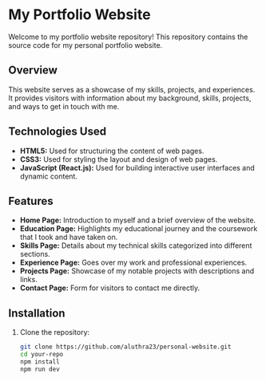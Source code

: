# My Portfolio Website

Welcome to my portfolio website repository! This repository contains the source code for my personal portfolio website.

## Overview

This website serves as a showcase of my skills, projects, and experiences. It provides visitors with information about my background, skills, projects, and ways to get in touch with me.

## Technologies Used

- **HTML5:** Used for structuring the content of web pages.
- **CSS3:** Used for styling the layout and design of web pages.
- **JavaScript (React.js):** Used for building interactive user interfaces and dynamic content.

## Features

- **Home Page:** Introduction to myself and a brief overview of the website.
- **Education Page:** Highlights my educational journey and the coursework that I took and have taken on. 
- **Skills Page:** Details about my technical skills categorized into different sections.
- **Experience Page:** Goes over my work and professional experiences. 
- **Projects Page:** Showcase of my notable projects with descriptions and links.
- **Contact Page:** Form for visitors to contact me directly.

## Installation

1. Clone the repository:

   ```bash
   git clone https://github.com/aluthra23/personal-website.git
   cd your-repo
   npm install
   npm run dev
